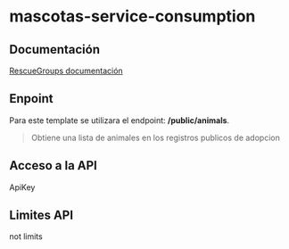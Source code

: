 # mascotas-service-consumption

## Documentación
[RescueGroups documentación](https://userguide.rescuegroups.org/display/APIDG/API+Developers+Guide+Home)
## Enpoint
Para este template se utilizara el endpoint: **/public/animals**.
> Obtiene una lista de animales en los registros publicos de adopcion
## Acceso a la API
ApiKey
## Limites API
not limits